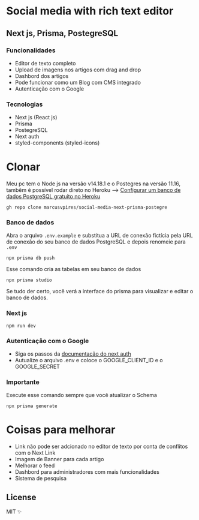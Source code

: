 # Social media with rich text editor
## Next js, Prisma, PostegreSQL 

### Funcionalidades
- Editor de texto completo
- Upload de imagens nos artigos com drag and drop
- Dashbord dos artigos
- Pode funcionar como um Blog com CMS integrado
- Autenticação com o Google

### Tecnologias
- Next js (React js)
- Prisma
- PostegreSQL
- Next auth
- styled-components (styled-icons)

# Clonar
Meu pc tem o Node js na versão v14.18.1 e o Postegres na versão 11.16, tambêm é possível rodar direto no Heroku --> [Configurar um banco de dados PostgreSQL gratuito no Heroku](https://dev.to/prisma/how-to-setup-a-free-postgresql-database-on-heroku-1dc1)
```
gh repo clone marcusvpires/social-media-next-prisma-postegre
```
### Banco de dados
Abra o arquivo `.env.example` e substitua a URL de conexão fictícia pela URL de conexão do seu banco de dados PostgreSQL e depois renomeie para `.env`
```
npx prisma db push
```
Esse comando cria as tabelas em seu banco de dados
```
npx prisma studio
```
Se tudo der certo, você verá a interface do prisma para visualizar e editar o banco de dados.

### Next js
```
npm run dev
```
### Autenticação com o Google
- Siga os passos da [documentação do next auth](https://next-auth.js.org/providers/google)
- Autualize o arquivo .env e coloce o GOOGLE_CLIENT_ID e o GOOGLE_SECRET

### Importante
Execute esse comando sempre que você atualizar o Schema
```
npx prisma generate
```

# Coisas para melhorar
- Link não pode ser adcionado no editor de texto por conta de conflitos com o Next Link
- Imagem de Banner para cada artigo
- Melhorar o feed
- Dashbord para administradores com mais funcionalidades
- Sistema de pesquisa

## License

MIT ✨